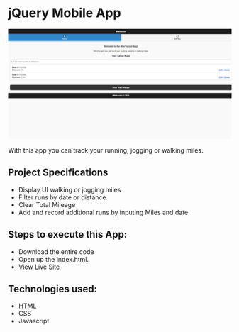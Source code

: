 # jQuery Mobile App
![title-pic](Miletracker.png)

With this app you can track your running, jogging or walking miles.

## Project Specifications

- Display UI walking or jogging miles
- Filter runs by date or distance
- Clear Total Mileage
- Add and record additional runs by inputing Miles and date
 
## Steps to execute this App:
- Download the entire code 
- Open up the index.html.
- [View Live Site]()

## Technologies used: 
- HTML
- CSS
- Javascript